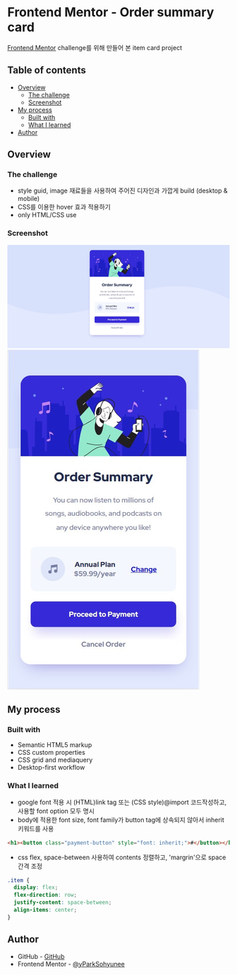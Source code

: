 # Frontend Mentor - Order summary card

[Frontend Mentor](https://www.frontendmentor.io) challenge를 위해 만들어 본 item card project

## Table of contents

- [Overview](#overview)
  - [The challenge](#the-challenge)
  - [Screenshot](#screenshot)
- [My process](#my-process)
  - [Built with](#built-with)
  - [What I learned](#what-i-learned)
- [Author](#author)

## Overview

### The challenge

- style guid, image 재료들을 사용하여 주어진 디자인과 가깝게 build (desktop & mobile)
- CSS를 이용한 hover 효과 적용하기
- only HTML/CSS use

### Screenshot

![desktop_design_completed version](./images/final_desktop_screenshot.jpg)
![mobile_design_completed version](./images/final_mobile_screenshot.jpg)

## My process

### Built with

- Semantic HTML5 markup
- CSS custom properties
- CSS grid and mediaquery
- Desktop-first workflow

### What I learned

- google font 적용 시 (HTML)link tag 또는 (CSS style)@import 코드작성하고, 사용할 font option 모두 명시 
- body에 적용한 font size, font family가 button tag에 상속되지 않아서 inherit 키워드를 사용

```html
<h1><button class="payment-button" style="font: inherit;">#</button></h1>
```

- css flex, space-between 사용하여 contents 정렬하고, 'margrin'으로 space간격 조정

```css
.item {
  display: flex;
  flex-direction: row;
  justify-content: space-between;
  align-items: center;
}
```
## Author

- GitHub - [GitHub](https://github.com/ParkSohyunee)
- Frontend Mentor - [@yParkSohyunee](https://www.frontendmentor.io/profile/ParkSohyunee)
